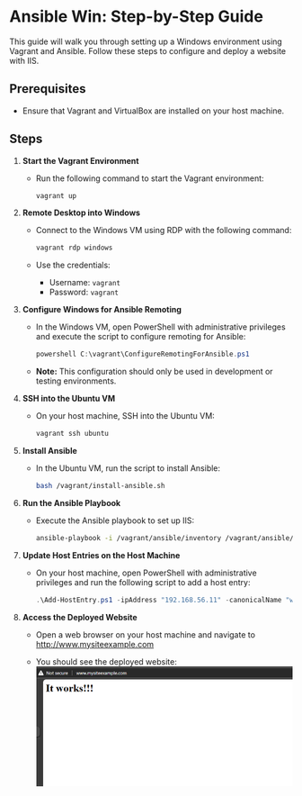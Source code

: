 # Ansible Win: Step-by-Step Guide

This guide will walk you through setting up a Windows environment using Vagrant and Ansible. Follow these steps to configure and deploy a website with IIS.

## Prerequisites

- Ensure that Vagrant and VirtualBox are installed on your host machine.

## Steps

1. **Start the Vagrant Environment**
   - Run the following command to start the Vagrant environment:

     ```bash
     vagrant up
     ```

2. **Remote Desktop into Windows**
   - Connect to the Windows VM using RDP with the following command:

     ```bash
     vagrant rdp windows
     ```

   - Use the credentials:
     - Username: `vagrant`
     - Password: `vagrant`

3. **Configure Windows for Ansible Remoting**
   - In the Windows VM, open PowerShell with administrative privileges and execute the script to configure remoting for Ansible:

     ```powershell
     powershell C:\vagrant\ConfigureRemotingForAnsible.ps1
     ```

   - **Note:** This configuration should only be used in development or testing environments.

4. **SSH into the Ubuntu VM**
   - On your host machine, SSH into the Ubuntu VM:

     ```bash
     vagrant ssh ubuntu
     ```

5. **Install Ansible**
   - In the Ubuntu VM, run the script to install Ansible:

     ```bash
     bash /vagrant/install-ansible.sh
     ```

6. **Run the Ansible Playbook**
   - Execute the Ansible playbook to set up IIS:

     ```bash
     ansible-playbook -i /vagrant/ansible/inventory /vagrant/ansible/setup_iis.yml
     ```

7. **Update Host Entries on the Host Machine**
   - On your host machine, open PowerShell with administrative privileges and run the following script to add a host entry:

     ```powershell
     .\Add-HostEntry.ps1 -ipAddress "192.168.56.11" -canonicalName "www.mysiteexample.com"
     ```

8. **Access the Deployed Website**
   - Open a web browser on your host machine and navigate to <http://www.mysiteexample.com>

   - You should see the deployed website:
     ![Website Screenshot](image.png)
